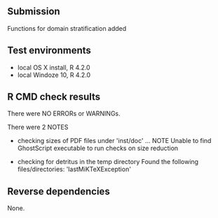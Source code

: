 ## Submission
Functions for domain stratification added

## Test environments
* local OS X install, R 4.2.0
* local Windoze 10,   R 4.2.0

## R CMD check results
There were   NO   ERRORs or WARNINGs. 

There were 2  NOTES 

* checking sizes of PDF files under 'inst/doc' ... NOTE
Unable to find GhostScript executable to run checks on size reduction

*  checking for detritus in the temp directory
   Found the following files/directories:
     'lastMiKTeXException'
     
## Reverse dependencies
None.